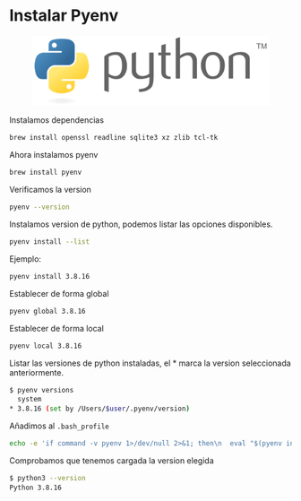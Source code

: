 # Instalar Pyenv

<figure><img src="../.gitbook/assets/image (1) (1) (1) (1) (1) (1) (1) (1) (1).png" alt=""><figcaption></figcaption></figure>

Instalamos dependencias

```sh
brew install openssl readline sqlite3 xz zlib tcl-tk
```

Ahora instalamos pyenv&#x20;

```sh
brew install pyenv
```

Verificamos la version

```sh
pyenv --version
```

Instalamos version de python, podemos listar las opciones disponibles.

```sh
pyenv install --list
```

Ejemplo:

```sh
pyenv install 3.8.16
```

Establecer de forma global

```sh
pyenv global 3.8.16
```

Establecer de forma local

```sh
pyenv local 3.8.16
```

Listar las versiones de python instaladas, el \* marca la version seleccionada anteriormente.

```sh
$ pyenv versions
  system
* 3.8.16 (set by /Users/$user/.pyenv/version)
```

Añadimos al `.bash_profile`

```sh
echo -e 'if command -v pyenv 1>/dev/null 2>&1; then\n  eval "$(pyenv init -)"\nfi' >> ~/.bash_profile
```

Comprobamos que tenemos cargada la version elegida

```sh
$ python3 --version
Python 3.8.16
```
